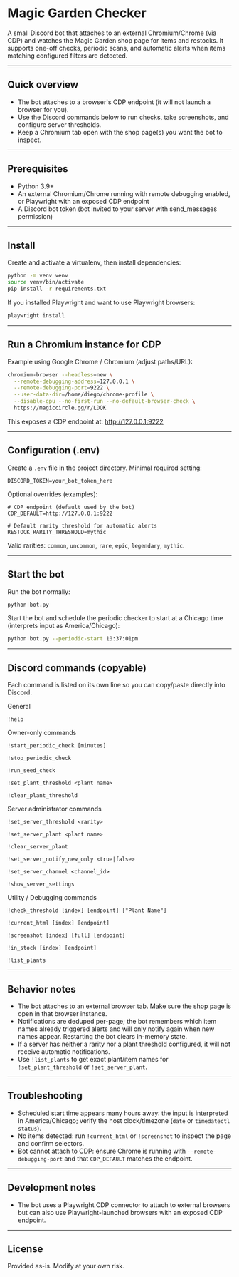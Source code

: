 # Magic Garden Checker

A small Discord bot that attaches to an external Chromium/Chrome (via CDP) and watches the Magic Garden shop page for items and restocks. It supports one-off checks, periodic scans, and automatic alerts when items matching configured filters are detected.

---

## Quick overview
- The bot attaches to a browser's CDP endpoint (it will not launch a browser for you).
- Use the Discord commands below to run checks, take screenshots, and configure server thresholds.
- Keep a Chromium tab open with the shop page(s) you want the bot to inspect.

---

## Prerequisites
- Python 3.9+
- An external Chromium/Chrome running with remote debugging enabled, or Playwright with an exposed CDP endpoint
- A Discord bot token (bot invited to your server with send_messages permission)

---

## Install
Create and activate a virtualenv, then install dependencies:

```bash
python -m venv venv
source venv/bin/activate
pip install -r requirements.txt
```

If you installed Playwright and want to use Playwright browsers:

```bash
playwright install
```

---

## Run a Chromium instance for CDP
Example using Google Chrome / Chromium (adjust paths/URL):

```bash
chromium-browser --headless=new \
  --remote-debugging-address=127.0.0.1 \
  --remote-debugging-port=9222 \
  --user-data-dir=/home/diego/chrome-profile \
  --disable-gpu --no-first-run --no-default-browser-check \
  https://magiccircle.gg/r/LDQK
```

This exposes a CDP endpoint at: http://127.0.0.1:9222

---

## Configuration (.env)
Create a `.env` file in the project directory. Minimal required setting:

```env
DISCORD_TOKEN=your_bot_token_here
```

Optional overrides (examples):

```env
# CDP endpoint (default used by the bot)
CDP_DEFAULT=http://127.0.0.1:9222

# Default rarity threshold for automatic alerts
RESTOCK_RARITY_THRESHOLD=mythic
```

Valid rarities: `common`, `uncommon`, `rare`, `epic`, `legendary`, `mythic`.

---

## Start the bot
Run the bot normally:

```bash
python bot.py
```

Start the bot and schedule the periodic checker to start at a Chicago time (interprets input as America/Chicago):

```bash
python bot.py --periodic-start 10:37:01pm
```

---

## Discord commands (copyable)
Each command is listed on its own line so you can copy/paste directly into Discord.

General

```
!help
```

Owner-only commands

```
!start_periodic_check [minutes]
```

```
!stop_periodic_check
```

```
!run_seed_check
```

```
!set_plant_threshold <plant name>
```

```
!clear_plant_threshold
```

Server administrator commands

```
!set_server_threshold <rarity>
```

```
!set_server_plant <plant name>
```

```
!clear_server_plant
```

```
!set_server_notify_new_only <true|false>
```

```
!set_server_channel <channel_id>
```

```
!show_server_settings
```

Utility / Debugging commands

```
!check_threshold [index] [endpoint] ["Plant Name"]
```

```
!current_html [index] [endpoint]
```

```
!screenshot [index] [full] [endpoint]
```

```
!in_stock [index] [endpoint]
```

```
!list_plants
```

---

## Behavior notes
- The bot attaches to an external browser tab. Make sure the shop page is open in that browser instance.
- Notifications are deduped per-page; the bot remembers which item names already triggered alerts and will only notify again when new names appear. Restarting the bot clears in-memory state.
- If a server has neither a rarity nor a plant threshold configured, it will not receive automatic notifications.
- Use `!list_plants` to get exact plant/item names for `!set_plant_threshold` or `!set_server_plant`.

---

## Troubleshooting
- Scheduled start time appears many hours away: the input is interpreted in America/Chicago; verify the host clock/timezone (`date` or `timedatectl status`).
- No items detected: run `!current_html` or `!screenshot` to inspect the page and confirm selectors.
- Bot cannot attach to CDP: ensure Chrome is running with `--remote-debugging-port` and that `CDP_DEFAULT` matches the endpoint.

---

## Development notes
- The bot uses a Playwright CDP connector to attach to external browsers but can also use Playwright-launched browsers with an exposed CDP endpoint.

---

## License
Provided as-is. Modify at your own risk.